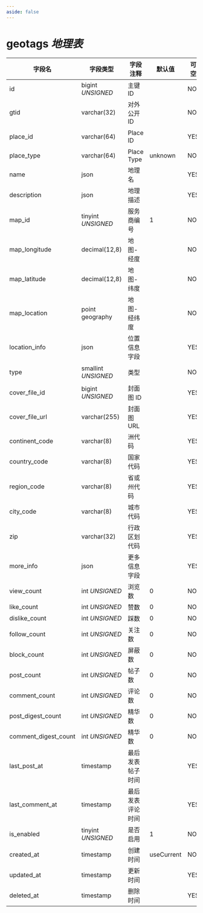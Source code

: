 ```yaml
---
aside: false
---
```


# geotags *地理表*

| 字段名 | 字段类型 | 字段注释 | 默认值 | 可空 | 备注 |
| --- | --- | --- | --- | --- | --- |
| id | bigint *UNSIGNED* | 主键 ID | | NO | 自动递增 |
| gtid | varchar(32) | 对外公开 ID |  | NO | **唯一值** |
| place_id | varchar(64) | Place ID |  | YES | **唯一值**<br>地图服务商专属 ID |
| place_type | varchar(64) | Place Type | unknown | NO | 地图服务商地点位置 |
| name | json | 地理名 |  | YES | **多语言** |
| description | json | 地理描述 |  | YES | **多语言** |
| map_id | tinyint *UNSIGNED* | 服务商编号 | 1 | NO | 来源[地图服务商](../../configs/dictionary/maps.md)键值字典 |
| map_longitude | decimal(12,8) | 地图-经度 |  | NO | 浮点数，范围为 -180~180，负数表示西经 |
| map_latitude | decimal(12,8) | 地图-纬度 |  | NO | 浮点数，范围为 -90~90，负数表示南纬 |
| map_location | point<br>geography | 地图-经纬度  |  | NO | longitude, latitude |
| location_info | json | 位置信息字段 |  | YES |  |
| type | smallint *UNSIGNED* | 类型 |  | NO | 用于自定义用途，比如分类或过滤 |
| cover_file_id | bigint *UNSIGNED* | 封面图 ID |  | YES | 关联字段 [files->id](../systems/files.md) |
| cover_file_url | varchar(255) | 封面图 URL |  | YES |  |
| continent_code | varchar(8) | 洲代码 |  | YES | 亚洲 AS |
| country_code | varchar(8) | 国家代码 |  | YES | 中国 CN |
| region_code | varchar(8) | 省或州代码 |  | YES | 江苏 JS |
| city_code | varchar(8) | 城市代码 |  | YES | 苏州 SZ |
| zip | varchar(32) | 行政区划代码 |  | YES | 215000 |
| more_info | json | 更多信息字段 |  | YES |  |
| view_count | int *UNSIGNED* | 浏览数 | 0 | NO | 由插件记录 |
| like_count | int *UNSIGNED* | 赞数 | 0 | NO | 有多少用户赞了该地理 |
| dislike_count | int *UNSIGNED* | 踩数 | 0 | NO | 有多少用户踩了该地理 |
| follow_count | int *UNSIGNED* | 关注数 | 0 | NO | 有多少用户关注了（收藏）该地理 |
| block_count | int *UNSIGNED* | 屏蔽数 | 0 | NO | 有多少用户屏蔽了（不感兴趣）该地理 |
| post_count | int *UNSIGNED* | 帖子数 | 0 | NO | 有多少帖子关联了该地理 |
| comment_count | int *UNSIGNED* | 评论数 | 0 | NO | 有多少评论关联了该地理 |
| post_digest_count | int *UNSIGNED* | 精华数 | 0 | NO | 插件操作加精，插件加减统计数 |
| comment_digest_count | int *UNSIGNED* | 精华数 | 0 | NO | 插件操作加精，插件加减统计数 |
| last_post_at | timestamp | 最后发表帖子时间 |  | YES |  |
| last_comment_at | timestamp | 最后发表评论时间 |  | YES |  |
| is_enabled | tinyint *UNSIGNED* | 是否启用 | 1 | NO | 0.不启用 / 1.启用 |
| created_at | timestamp | 创建时间 | useCurrent | NO | 比如 MySQL 默认值为 CURRENT_TIMESTAMP |
| updated_at | timestamp | 更新时间 |  | YES |  |
| deleted_at | timestamp | 删除时间 |  | YES |  |
